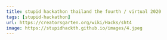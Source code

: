 ```yaml
---
title: stupid hackathon thailand the fourth / virtual 2020
tags: [stupid-hackathon]
url: https://creatorsgarten.org/wiki/Hacks/sht4
image: https://stupidhackth.github.io/images/4.jpeg
---
```

